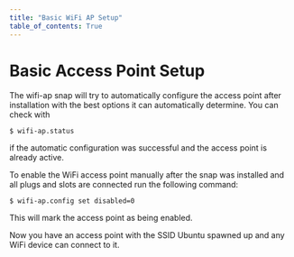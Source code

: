 ```yaml
---
title: "Basic WiFi AP Setup"
table_of_contents: True
---
```


# Basic Access Point Setup

The wifi-ap snap will try to automatically configure the access point after installation with the best options it can automatically determine. You can check with

```
$ wifi-ap.status
```

if the automatic configuration was successful and the access point is already active.

To enable the WiFi access point manually after the snap was installed and all plugs and slots are connected run the following command:

```
$ wifi-ap.config set disabled=0
```

This will mark the access point as being enabled.

Now you have an access point with the SSID Ubuntu spawned up and any WiFi device can connect to it.
